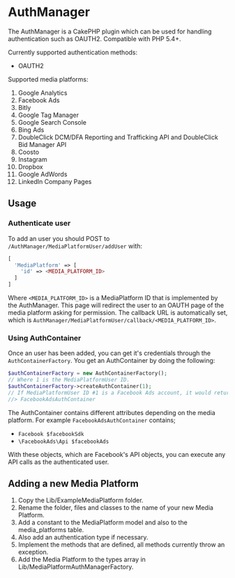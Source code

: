 # AuthManager
The AuthManager is a CakePHP plugin which can be used for handling authentication such as OAUTH2. Compatible with PHP 5.4+.

Currently supported authentication methods:
- OAUTH2

Supported media platforms:

1. Google Analytics
2. Facebook Ads
3. Bitly
4. Google Tag Manager
5. Google Search Console
6. Bing Ads
7. DoubleClick DCM/DFA Reporting and Trafficking API and DoubleClick Bid Manager API
8. Coosto
9. Instagram
10. Dropbox
11. Google AdWords
12. LinkedIn Company Pages

Usage
---

### Authenticate user
To add an user you should POST to `/AuthManager/MediaPlatformUser/addUser` with:

```php
[
  'MediaPlatform' => [
    'id' => <MEDIA_PLATFORM_ID>
  ]
]
```

Where `<MEDIA_PLATFORM_ID>` is a MediaPlatform ID that is implemented by the AuthManager. This page will redirect the user to an OAUTH page of the media platform asking for permission. The callback URL is automatically set, which is `AuthManager/MediaPlatformUser/callback/<MEDIA_PLATFORM_ID>`.

### Using AuthContainer
Once an user has been added, you can get it's credentials through the `AuthContainerFactory`. You get an AuthContainer by doing the following:

```php
$authContainerFactory = new AuthContainerFactory();
// Where 1 is the MediaPlatformUser ID.
$authContainerFactory->createAuthContainer(1);
// If MediaPlatformUser ID #1 is a Facebook Ads account, it would return;
//> FacebookAdsAuthContainer
```

The AuthContainer contains different attributes depending on the media platform. For example `FacebookAdsAuthContainer` contains;

- `Facebook $facebookSdk`
- `\FacebookAds\Api $facebookAds`

With these objects, which are Facebook's API objects, you can execute any API calls as the authenticated user.

Adding a new Media Platform
---
1. Copy the Lib/ExampleMediaPlatform folder.
2. Rename the folder, files and classes to the name of your new Media Platform.
3. Add a constant to the MediaPlatform model and also to the media_platforms table.
 1. Also add an authentication type if necessary.
4. Implement the methods that are defined, all methods currently throw an exception.
5. Add the Media Platform to the types array in Lib/MediaPlatformAuthManagerFactory.
